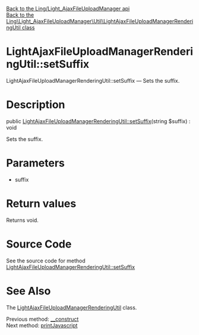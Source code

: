 [Back to the Ling/Light_AjaxFileUploadManager api](https://github.com/lingtalfi/Light_AjaxFileUploadManager/blob/master/doc/api/Ling/Light_AjaxFileUploadManager.md)<br>
[Back to the Ling\Light_AjaxFileUploadManager\Util\LightAjaxFileUploadManagerRenderingUtil class](https://github.com/lingtalfi/Light_AjaxFileUploadManager/blob/master/doc/api/Ling/Light_AjaxFileUploadManager/Util/LightAjaxFileUploadManagerRenderingUtil.md)


LightAjaxFileUploadManagerRenderingUtil::setSuffix
================



LightAjaxFileUploadManagerRenderingUtil::setSuffix — Sets the suffix.




Description
================


public [LightAjaxFileUploadManagerRenderingUtil::setSuffix](https://github.com/lingtalfi/Light_AjaxFileUploadManager/blob/master/doc/api/Ling/Light_AjaxFileUploadManager/Util/LightAjaxFileUploadManagerRenderingUtil/setSuffix.md)(string $suffix) : void




Sets the suffix.




Parameters
================


- suffix

    


Return values
================

Returns void.








Source Code
===========
See the source code for method [LightAjaxFileUploadManagerRenderingUtil::setSuffix](https://github.com/lingtalfi/Light_AjaxFileUploadManager/blob/master/Util/LightAjaxFileUploadManagerRenderingUtil.php#L48-L51)


See Also
================

The [LightAjaxFileUploadManagerRenderingUtil](https://github.com/lingtalfi/Light_AjaxFileUploadManager/blob/master/doc/api/Ling/Light_AjaxFileUploadManager/Util/LightAjaxFileUploadManagerRenderingUtil.md) class.

Previous method: [__construct](https://github.com/lingtalfi/Light_AjaxFileUploadManager/blob/master/doc/api/Ling/Light_AjaxFileUploadManager/Util/LightAjaxFileUploadManagerRenderingUtil/__construct.md)<br>Next method: [printJavascript](https://github.com/lingtalfi/Light_AjaxFileUploadManager/blob/master/doc/api/Ling/Light_AjaxFileUploadManager/Util/LightAjaxFileUploadManagerRenderingUtil/printJavascript.md)<br>

